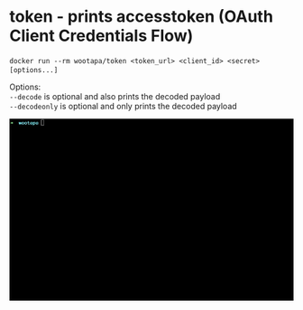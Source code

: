 # token - prints accesstoken (OAuth Client Credentials Flow)

```shell
docker run --rm wootapa/token <token_url> <client_id> <secret> [options...]
```

Options:  
`--decode` is optional and also prints the decoded payload  
`--decodeonly` is optional and only prints the decoded payload

![](usage.gif)